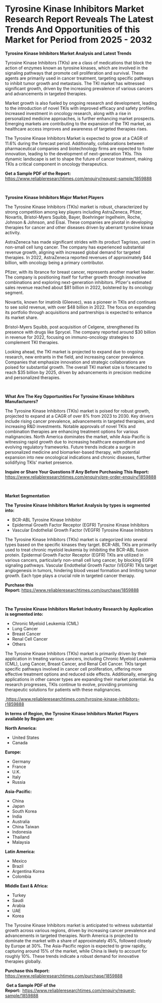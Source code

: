 <p><h1>Tyrosine Kinase Inhibitors Market Research Report Reveals The Latest Trends And Opportunities of this Market for Period from 2025 - 2032</h1></p><p><strong>Tyrosine Kinase Inhibitors Market Analysis and Latest Trends</strong></p>
<p><p>Tyrosine Kinase Inhibitors (TKIs) are a class of medications that block the action of enzymes known as tyrosine kinases, which are involved in the signaling pathways that promote cell proliferation and survival. These agents are primarily used in cancer treatment, targeting specific pathways to inhibit tumor growth and metastasis. The TKI market has witnessed significant growth, driven by the increasing prevalence of various cancers and advancements in targeted therapies.</p><p>Market growth is also fueled by ongoing research and development, leading to the introduction of novel TKIs with improved efficacy and safety profiles. Increased investment in oncology research, along with a rise in personalized medicine approaches, is further enhancing market prospects. Emerging markets are contributing to the expansion of the TKI market, as healthcare access improves and awareness of targeted therapies rises.</p><p>The Tyrosine Kinase Inhibitors Market is expected to grow at a CAGR of 11.6% during the forecast period. Additionally, collaborations between pharmaceutical companies and biotechnology firms are expected to foster innovation, leading to the development of next-generation TKIs. This dynamic landscape is set to shape the future of cancer treatment, making TKIs a critical component in oncology therapeutics.</p></p>
<p><strong>Get a Sample PDF of the Report:&nbsp;</strong> <a href="https://www.reliableresearchtimes.com/enquiry/request-sample/1859888?utm_campaign=3736&utm_medium=2&utm_source=Github&utm_content=ia&utm_term=19042025&utm_id=tyrosine-kinase-inhibitors">https://www.reliableresearchtimes.com/enquiry/request-sample/1859888</a></p>
<p>&nbsp;</p>
<p><strong>Tyrosine Kinase Inhibitors Major Market Players</strong></p>
<p><p>The Tyrosine Kinase Inhibitors (TKIs) market is robust, characterized by strong competition among key players including AstraZeneca, Pfizer, Novartis, Bristol-Myers Squibb, Bayer, Boehringer Ingelheim, Roche, Johnson & Johnson, and Eisai. These companies are pivotal in developing therapies for cancer and other diseases driven by aberrant tyrosine kinase activity.</p><p>AstraZeneca has made significant strides with its product Tagrisso, used in non-small cell lung cancer. The company has experienced substantial revenue growth, aligning with increased global demand for targeted therapies. In 2022, AstraZeneca reported revenues of approximately $44 billion, with oncology being a primary contributor.</p><p>Pfizer, with its Ibrance for breast cancer, represents another market leader. The company is positioning itself for further growth through innovative combinations and exploring next-generation inhibitors. Pfizer's estimated sales revenue reached about $81 billion in 2022, bolstered by its oncology segment.</p><p>Novartis, known for imatinib (Gleevec), was a pioneer in TKIs and continues to see solid revenue, with over $48 billion in 2022. The focus on expanding its portfolio through acquisitions and partnerships is expected to enhance its market share.</p><p>Bristol-Myers Squibb, post acquisition of Celgene, strengthened its presence with drugs like Sprycel. The company reported around $30 billion in revenue for 2022, focusing on immuno-oncology strategies to complement TKI therapies.</p><p>Looking ahead, the TKI market is projected to expand due to ongoing research, new entrants in the field, and increasing cancer prevalence. Companies that emphasize innovation and strategic collaborations are poised for substantial growth. The overall TKI market size is forecasted to reach $35 billion by 2025, driven by advancements in precision medicine and personalized therapies.</p></p>
<p>&nbsp;</p>
<p><strong>What Are The Key Opportunities For Tyrosine Kinase Inhibitors Manufacturers?</strong></p>
<p><p>The Tyrosine Kinase Inhibitors (TKIs) market is poised for robust growth, projected to expand at a CAGR of over 8% from 2023 to 2030. Key drivers include rising cancer prevalence, advancements in targeted therapies, and increasing R&D investments. Notable approvals of novel TKIs and combination therapies are enhancing treatment options for various malignancies. North America dominates the market, while Asia-Pacific is witnessing rapid growth due to increasing healthcare expenditure and evolving regulatory frameworks. Future trends indicate a surge in personalized medicine and biomarker-based therapy, with potential expansion into new oncological indications and chronic diseases, further solidifying TKIs' market presence.</p></p>
<p><strong>Inquire or Share Your Questions If Any Before Purchasing This Report:</strong> <a href="https://www.reliableresearchtimes.com/enquiry/pre-order-enquiry/1859888?utm_campaign=3736&utm_medium=2&utm_source=Github&utm_content=ia&utm_term=19042025&utm_id=tyrosine-kinase-inhibitors">https://www.reliableresearchtimes.com/enquiry/pre-order-enquiry/1859888</a></p>
<p>&nbsp;</p>
<p><strong>Market Segmentation</strong></p>
<p><strong>The Tyrosine Kinase Inhibitors Market Analysis by types is segmented into:</strong></p>
<p><ul><li>BCR-ABL Tyrosine Kinase Inhibitor</li><li>Epidermal Growth Factor Receptor (EGFR) Tyrosine Kinase Inhibitors</li><li>Vascular Endothelial Growth Factor (VEGFR) Tyrosine Kinase Inhibitors</li></ul></p>
<p><p>The Tyrosine Kinase Inhibitors (TKIs) market is categorized into several types based on the specific kinases they target. BCR-ABL TKIs are primarily used to treat chronic myeloid leukemia by inhibiting the BCR-ABL fusion protein. Epidermal Growth Factor Receptor (EGFR) TKIs are utilized in various cancers, particularly non-small cell lung cancer, by blocking EGFR signaling pathways. Vascular Endothelial Growth Factor (VEGFR) TKIs target angiogenesis in tumors, hindering blood vessel formation and limiting tumor growth. Each type plays a crucial role in targeted cancer therapy.</p></p>
<p><strong>Purchase this Report:&nbsp;</strong><a href="https://www.reliableresearchtimes.com/purchase/1859888?utm_campaign=3736&utm_medium=2&utm_source=Github&utm_content=ia&utm_term=19042025&utm_id=tyrosine-kinase-inhibitors">https://www.reliableresearchtimes.com/purchase/1859888</a></p>
<p>&nbsp;</p>
<p><strong>The Tyrosine Kinase Inhibitors Market Industry Research by Application is segmented into:</strong></p>
<p><ul><li>Chronic Myeloid Leukemia (CML)</li><li>Lung Cancer</li><li>Breast Cancer</li><li>Renal Cell Cancer</li><li>Others</li></ul></p>
<p><p>The Tyrosine Kinase Inhibitors (TKIs) market is primarily driven by their application in treating various cancers, including Chronic Myeloid Leukemia (CML), Lung Cancer, Breast Cancer, and Renal Cell Cancer. TKIs target specific pathways involved in cancer cell proliferation, offering more effective treatment options and reduced side effects. Additionally, emerging applications in other cancer types are expanding their market potential. As research progresses, TKIs continue to evolve, providing promising therapeutic solutions for patients with these malignancies.</p></p>
<p><a href="https://www.reliableresearchtimes.com/tyrosine-kinase-inhibitors-r1859888?utm_campaign=3736&utm_medium=2&utm_source=Github&utm_content=ia&utm_term=19042025&utm_id=tyrosine-kinase-inhibitors">&nbsp;https://www.reliableresearchtimes.com/tyrosine-kinase-inhibitors-r1859888</a></p>
<p><strong>In terms of Region, the Tyrosine Kinase Inhibitors Market Players available by Region are:</strong></p>
<p>
    <p> <strong> North America: </strong>
        <ul>
            <li>United States</li>
            <li>Canada</li>
        </ul>
        </p> 
    <p> <strong> Europe: </strong>
        <ul>
            <li>Germany</li>
            <li>France</li>
            <li>U.K.</li>
            <li>Italy</li>
            <li>Russia</li>
        </ul>
        </p> 
    <p> <strong> Asia-Pacific: </strong>
        <ul>
            <li>China</li>
            <li>Japan</li>
            <li>South Korea</li>
            <li>India</li>
            <li>Australia</li>
            <li>China Taiwan</li>
            <li>Indonesia</li>
            <li>Thailand</li>
            <li>Malaysia</li>
        </ul>
        </p> 
    <p> <strong> Latin America: </strong>
        <ul>
            <li>Mexico</li>
            <li>Brazil</li>
            <li>Argentina Korea</li>
            <li>Colombia</li>
        </ul>
        </p> 
    <p> <strong> Middle East & Africa: </strong>
        <ul>
            <li>Turkey</li>
            <li>Saudi</li>
            <li>Arabia</li>
            <li>UAE</li>
            <li>Korea</li>
        </ul>
    </p>
    </p>
<p><p>The Tyrosine Kinase Inhibitors market is anticipated to witness substantial growth across various regions, driven by increasing cancer prevalence and advancements in targeted therapies. North America is projected to dominate the market with a share of approximately 45%, followed closely by Europe at 30%. The Asia-Pacific region is expected to grow rapidly, capturing around 15% of the market, while China is likely to account for roughly 10%. These trends indicate a robust demand for innovative therapies globally.</p></p>
<p><strong>Purchase this Report: </strong><a href="https://www.reliableresearchtimes.com/purchase/1859888?utm_campaign=3736&utm_medium=2&utm_source=Github&utm_content=ia&utm_term=19042025&utm_id=tyrosine-kinase-inhibitors">https://www.reliableresearchtimes.com/purchase/1859888</a></p>
<p>&nbsp;<strong>Get a Sample PDF of the Report:&nbsp;&nbsp;</strong><a href="https://www.reliableresearchtimes.com/enquiry/request-sample/1859888?utm_campaign=3736&utm_medium=2&utm_source=Github&utm_content=ia&utm_term=19042025&utm_id=tyrosine-kinase-inhibitors">https://www.reliableresearchtimes.com/enquiry/request-sample/1859888</a></p>
<p><strong></strong></p>
<p><p></p><p></p><p></p></p>